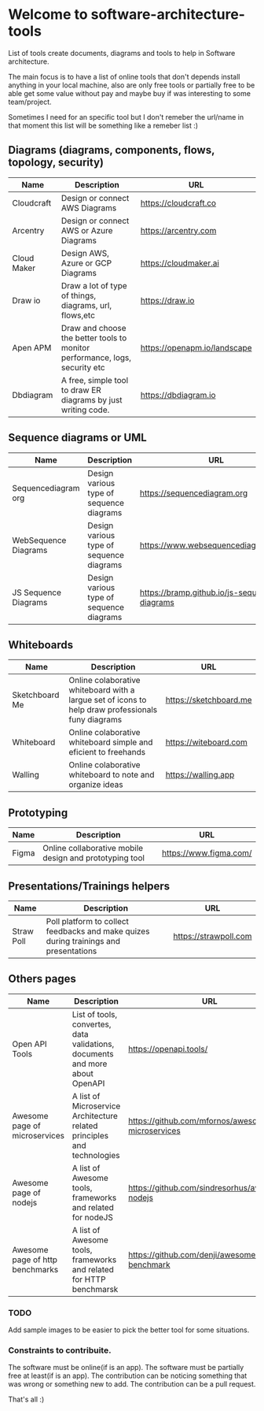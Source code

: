 # Welcome to software-architecture-tools

List of tools create documents, diagrams and tools to help in Software architecture.

The main focus is to have a list of online tools that don't depends install anything in  your local machine, also are only free tools or partially free to be able get some value without pay and maybe buy if was interesting to some team/project.

Sometimes I need for an specific tool  but I don't remeber the url/name in that moment this list will be something like a remeber list :)


## Diagrams  (diagrams, components, flows, topology, security)

|Name            |Description                                                                          |URL                            |
|----------------|-------------------------------------------------------------------------------------|-------------------------------|
|Cloudcraft|Design or connect AWS Diagrams            |https://cloudcraft.co|
|Arcentry|Design or connect AWS or Azure Diagrams            |https://arcentry.com|
|Cloud Maker|Design AWS, Azure or GCP Diagrams            |https://cloudmaker.ai|
|Draw io|Draw a lot of type of things, diagrams, url, flows,etc|https://draw.io|
|Apen APM|Draw and choose the better tools to monitor performance, logs, security etc|https://openapm.io/landscape|
|Dbdiagram|A free, simple tool to draw ER diagrams by just writing code.|https://dbdiagram.io|


## Sequence diagrams or UML

|Name            |Description                                                                          |URL                            |
|----------------|-------------------------------------------------------------------------------------|-------------------------------|
|Sequencediagram org|Design various type of sequence diagrams            |https://sequencediagram.org|
|WebSequence Diagrams|Design various type of sequence diagrams            |https://www.websequencediagrams.com|
|JS Sequence Diagrams|Design various type of sequence diagrams            |https://bramp.github.io/js-sequence-diagrams|

## Whiteboards

|Name            |Description                                                                          |URL                            |
|----------------|-------------------------------------------------------------------------------------|-------------------------------|
|Sketchboard Me|Online colaborative whiteboard with a largue set of icons to help draw professionals funy diagrams|https://sketchboard.me|
|Whiteboard|Online colaborative whiteboard simple and eficient to freehands|https://witeboard.com|
|Walling|Online colaborative whiteboard to note and organize ideas|https://walling.app|

## Prototyping

|Name            |Description                                                                          |URL                            |
|----------------|-------------------------------------------------------------------------------------|-------------------------------|
|Figma|Online collaborative mobile design and prototyping tool|https://www.figma.com/|

## Presentations/Trainings helpers

|Name            |Description                                                                          |URL                            |
|----------------|-------------------------------------------------------------------------------------|-------------------------------|
|Straw Poll      |Poll platform to collect feedbacks and make quizes during trainings and presentations|https://strawpoll.com          |

## Others pages

|Name            |Description                                                                          |URL                            |
|----------------|-------------------------------------------------------------------------------------|-------------------------------|
|Open API Tools  |List of tools, convertes, data validations, documents and more about OpenAPI         |https://openapi.tools/|
|Awesome page of microservices|A list of Microservice Architecture related principles and technologies |https://github.com/mfornos/awesome-microservices|
|Awesome page of nodejs       |A list of Awesome tools, frameworks and related for nodeJS              |https://github.com/sindresorhus/awesome-nodejs  |
|Awesome page of http benchmarks       |A list of Awesome tools, frameworks and related for HTTP benchmarsk     |https://github.com/denji/awesome-http-benchmark  |


### TODO

Add sample images to be easier to pick the better tool for some situations.

### Constraints to contribuite.
The software must be online(if is an app).
The software must be partially free at least(if is an app).
The contribution can be noticing something that was wrong or something new to add.
The contribution can be a pull request.

That's all :)
